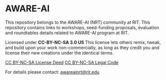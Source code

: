 # AWARE-AI
This repository belongs to the AWARE-AI (NRT) community at RIT. This repository contains links to workshops, seed-funding proposals, evaluation and roundtables details related to AWARE-AI program at RIT.

Licensed under **CC-BY-NC-SA 3.0 US** This license lets others remix, tweak, and build upon your work non-commercially, as long as they credit you and license their new creations under the identical terms.

[CC BY-NC-SA License Deed](https://creativecommons.org/licenses/by-nc-sa/3.0/)
[CC BY-NC-SA Legal Code](https://creativecommons.org/licenses/by-nc-sa/3.0/legalcode)

For details please contact: <awareainrt@rit.edu>

